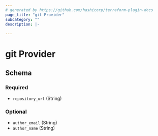 ```yaml
---
# generated by https://github.com/hashicorp/terraform-plugin-docs
page_title: "git Provider"
subcategory: ""
description: |-
  
---
```


# git Provider





<!-- schema generated by tfplugindocs -->
## Schema

### Required

- `repository_url` (String)

### Optional

- `author_email` (String)
- `author_name` (String)
